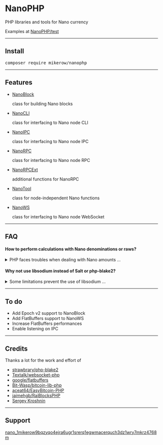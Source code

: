 # NanoPHP

PHP libraries and tools for Nano currency

Examples at [NanoPHP/test](https://github.com/MikeRow/NanoPHP/tree/master/test)

---

## Install

<pre>
composer require mikerow/nanophp
</pre>

---

## Features

- [NanoBlock](https://github.com/MikeRow/NanoPHP/blob/master/src/NanoBlock.php)

  class for building Nano blocks

- [NanoCLI](https://github.com/MikeRow/NanoPHP/blob/master/src/NanoCLI.php)

  class for interfacing to Nano node CLI
  
- [NanoIPC](https://github.com/MikeRow/NanoPHP/blob/master/src/NanoIPC.php)

  class for interfacing to Nano node IPC

- [NanoRPC](https://github.com/MikeRow/NanoPHP/blob/master/src/NanoRPC.php)

  class for interfacing to Nano node RPC

- [NanoRPCExt](https://github.com/MikeRow/NanoPHP/blob/master/src/NanoRPCExt.php)

  additional functions for NanoRPC

- [NanoTool](https://github.com/MikeRow/NanoPHP/blob/master/src/NanoTool.php)

  class for node-independent Nano functions
  
- [NanoWS](https://github.com/MikeRow/NanoPHP/blob/master/src/NanoWS.php)

  class for interfacing to Nano node WebSocket

---

## FAQ

#### How to perform calculations with Nano denominations or raws?

<details><summary>PHP faces troubles when dealing with Nano amounts ...</summary>
<p>

- Data type `float` isn't precise at certain decimal depths
- Data type `integer` size is limited to 64 bit

A good solution is to perform calculations in raws using [GNU Multiple Precision](https://www.php.net/manual/en/book.gmp.php)

</p>
</details>

#### Why not use libsodium instead of Salt or php-blake2?

<details><summary>Some limitations prevent the use of libsodium ...</summary>
<p>

- Functions `sodium_crypto_sign_*` use SHA-2 instead Blake2
- Functions `sodium_crypto_generichash_*` don't allow output smaller than 16 bytes

</p>
</details>

---

## To do

- Add Epoch v2 support to NanoBlock
- Add FlatBuffers support to NanoWS
- Increase FlatBuffers performances
- Enable listening on IPC

---

## Credits

Thanks a lot for the work and effort of

- [strawbrary/php-blake2](https://github.com/strawbrary/php-blake2)
- [Textalk/websocket-php](https://github.com/Textalk/websocket-php)
- [google/flatbuffers](https://github.com/google/flatbuffers)
- [Bit-Wasp/bitcoin-lib-php](https://github.com/Bit-Wasp/bitcoin-lib-php)
- [aceat64/EasyBitcoin-PHP](https://github.com/aceat64/EasyBitcoin-PHP)
- [jaimehgb/RaiBlocksPHP](https://github.com/jaimehgb/RaiBlocksPHP)
- [Sergey Kroshnin](https://github.com/SergiySW)

---

## Support

[nano_1mikerow9bqzyqo4ejra6ugr1srerq1egwmacerquch3dz1wry7mkrz4768m](https://nanocrawler.cc/explorer/account/nano_1mikerow9bqzyqo4ejra6ugr1srerq1egwmacerquch3dz1wry7mkrz4768m)